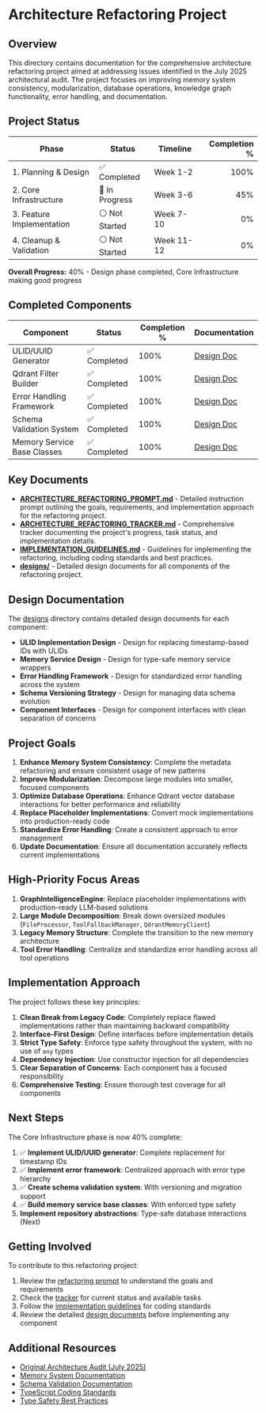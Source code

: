 # Architecture Refactoring Project

## Overview

This directory contains documentation for the comprehensive architecture refactoring project aimed at addressing issues identified in the July 2025 architectural audit. The project focuses on improving memory system consistency, modularization, database operations, knowledge graph functionality, error handling, and documentation.

## Project Status

| Phase | Status | Timeline | Completion % |
|-------|--------|----------|-------------:|
| 1. Planning & Design | ✅ Completed | Week 1-2 | 100% |
| 2. Core Infrastructure | 🔄 In Progress | Week 3-6 | 45% |
| 3. Feature Implementation | ⚪ Not Started | Week 7-10 | 0% |
| 4. Cleanup & Validation | ⚪ Not Started | Week 11-12 | 0% |

**Overall Progress:** 40% - Design phase completed, Core Infrastructure making good progress

## Completed Components

| Component | Status | Completion % | Documentation |
|-----------|--------|--------------|--------------|
| ULID/UUID Generator | ✅ Completed | 100% | [Design Doc](./designs/ULID_IMPLEMENTATION_DESIGN.md) |
| Qdrant Filter Builder | ✅ Completed | 100% | [Design Doc](./designs/QDRANT_FILTER_BUILDER.md) |
| Error Handling Framework | ✅ Completed | 100% | [Design Doc](./designs/ERROR_HANDLING_FRAMEWORK.md) |
| Schema Validation System | ✅ Completed | 100% | [Design Doc](./designs/SCHEMA_VERSIONING_STRATEGY.md) |
| Memory Service Base Classes | ✅ Completed | 100% | [Design Doc](./designs/MEMORY_SERVICE_DESIGN.md) |

## Key Documents

- [**ARCHITECTURE_REFACTORING_PROMPT.md**](./ARCHITECTURE_REFACTORING_PROMPT.md) - Detailed instruction prompt outlining the goals, requirements, and implementation approach for the refactoring project.
- [**ARCHITECTURE_REFACTORING_TRACKER.md**](./ARCHITECTURE_REFACTORING_TRACKER.md) - Comprehensive tracker documenting the project's progress, task status, and implementation details.
- [**IMPLEMENTATION_GUIDELINES.md**](./IMPLEMENTATION_GUIDELINES.md) - Guidelines for implementing the refactoring, including coding standards and best practices.
- [**designs/**](./designs/) - Detailed design documents for all components of the refactoring project.

## Design Documentation

The [designs](./designs/) directory contains detailed design documents for each component:

- **ULID Implementation Design** - Design for replacing timestamp-based IDs with ULIDs
- **Memory Service Design** - Design for type-safe memory service wrappers
- **Error Handling Framework** - Design for standardized error handling across the system
- **Schema Versioning Strategy** - Design for managing data schema evolution
- **Component Interfaces** - Design for component interfaces with clean separation of concerns

## Project Goals

1. **Enhance Memory System Consistency**: Complete the metadata refactoring and ensure consistent usage of new patterns
2. **Improve Modularization**: Decompose large modules into smaller, focused components
3. **Optimize Database Operations**: Enhance Qdrant vector database interactions for better performance and reliability
4. **Replace Placeholder Implementations**: Convert mock implementations into production-ready code
5. **Standardize Error Handling**: Create a consistent approach to error management
6. **Update Documentation**: Ensure all documentation accurately reflects current implementations

## High-Priority Focus Areas

1. **GraphIntelligenceEngine**: Replace placeholder implementations with production-ready LLM-based solutions
2. **Large Module Decomposition**: Break down oversized modules (`FileProcessor`, `ToolFallbackManager`, `QdrantMemoryClient`)
3. **Legacy Memory Structure**: Complete the transition to the new memory architecture
4. **Tool Error Handling**: Centralize and standardize error handling across all tool operations

## Implementation Approach

The project follows these key principles:

1. **Clean Break from Legacy Code**: Completely replace flawed implementations rather than maintaining backward compatibility
2. **Interface-First Design**: Define interfaces before implementation details
3. **Strict Type Safety**: Enforce type safety throughout the system, with no use of `any` types
4. **Dependency Injection**: Use constructor injection for all dependencies
5. **Clear Separation of Concerns**: Each component has a focused responsibility 
6. **Comprehensive Testing**: Ensure thorough test coverage for all components

## Next Steps

The Core Infrastructure phase is now 40% complete:

1. ✅ **Implement ULID/UUID generator**: Complete replacement for timestamp IDs
2. ✅ **Implement error framework**: Centralized approach with error type hierarchy
3. ✅ **Create schema validation system**: With versioning and migration support
4. ✅ **Build memory service base classes**: With enforced type safety
5. **Implement repository abstractions**: Type-safe database interactions (Next)

## Getting Involved

To contribute to this refactoring project:

1. Review the [refactoring prompt](./ARCHITECTURE_REFACTORING_PROMPT.md) to understand the goals and requirements
2. Check the [tracker](./ARCHITECTURE_REFACTORING_TRACKER.md) for current status and available tasks
3. Follow the [implementation guidelines](./IMPLEMENTATION_GUIDELINES.md) for coding standards
4. Review the detailed [design documents](./designs/) before implementing any component

## Additional Resources

- [Original Architecture Audit (July 2025)](../../../reports/architecture-audit-2025-07.md)
- [Memory System Documentation](../../../memory/architecture/)
- [Schema Validation Documentation](../../../memory/SCHEMA_VALIDATION.md)
- [TypeScript Coding Standards](../../../code-standards/TYPESCRIPT.md)
- [Type Safety Best Practices](../../../code-standards/TYPE_SAFETY.md) 